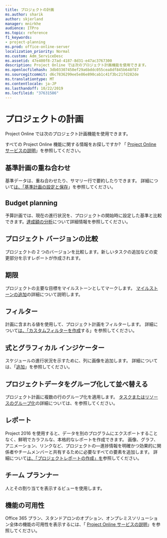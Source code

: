```yaml
---
title: プロジェクトの計画
ms.author: sharik
author: skjerland
manager: mnirkhe
audience: ITPro
ms.topic: reference
f1_keywords:
- project-planning
ms.prod: office-online-server
localization_priority: Normal
ms.custom: Adm_ServiceDesc
ms.assetid: 47e400f8-27ad-4187-8d31-e47ac3767300
description: Project Online では次のプロジェクト計画機能を使用できます。
ms.openlocfilehash: 3db03307450ef29a6bddc055cea8df845b648f87
ms.sourcegitcommit: d6c7836299ee5e86e890cab1c41f3bc21fd282de
ms.translationtype: MT
ms.contentlocale: ja-JP
ms.lasthandoff: 10/22/2019
ms.locfileid: "37631586"
---
```

# <a name="project-planning"></a>プロジェクトの計画

Project Online では次のプロジェクト計画機能を使用できます。
  
すべての Project Online 機能に関する情報をお探しですか? 「 [Project Online サービスの説明](project-online-service-description.md)」を参照してください。
  
## <a name="baseline-rollup"></a>基準計画の重ね合わせ

基準データは、重ね合わせたり、サマリー行で要約したりできます。 詳細について[は、「基準計画の設定と保存](https://go.microsoft.com/fwlink/p/?LinkId=271346)」を参照してください。
  
## <a name="budget-planning"></a>Budget planning

予算計画では、現在の進行状況を、プロジェクトの開始時に設定した基準と比較できます。[達成額の分析](https://go.microsoft.com/fwlink/p/?LinkId=271336)について詳細情報を参照してください。
  
## <a name="compare-project-versions"></a>プロジェクト バージョンの比較

プロジェクトの 2 つのバージョンを比較します。新しいタスクの追加などの変更部分を示すレポートが作成されます。
  
## <a name="deadlines"></a>期限

プロジェクトの主要な目標をマイルストーンとしてマークします。 [マイルストーンの追加](https://go.microsoft.com/fwlink/p/?LinkId=271339)の詳細について説明します。
  
## <a name="filtering"></a>フィルター

計画に含まれる値を使用して、プロジェクト計画をフィルターします。 詳細について[は、「カスタムフィルターを作成](https://go.microsoft.com/fwlink/p/?LinkId=271341)する」を参照してください。
  
## <a name="formulas-and-graphical-indicators"></a>式とグラフィカル インジケーター

スケジュールの進行状況を示すために、列に画像を追加します。 詳細については、「[追加](https://go.microsoft.com/fwlink/p/?LinkId=271340)」を参照してください。
  
## <a name="group-and-sort-project-data"></a>プロジェクトデータをグループ化して並べ替える

プロジェクト計画に複数の行のグループ化を適用します。 [タスクまたはリソースのグループ化](https://go.microsoft.com/fwlink/p/?LinkId=271326)の詳細については、を参照してください。
  
## <a name="reports"></a>レポート

Project 2016 を使用すると、データを別のプログラムにエクスポートすることなく、鮮明でカラフルな、本格的なレポートを作成できます。 画像、グラフ、アニメーション、リンクなど、プロジェクトの&mdash;進捗情報を明確かつ効果的に関係者やチームメンバーと共有するために必要なすべての要素を追加します。 詳細について[は、「プロジェクトレポートの作成」を](https://go.microsoft.com/fwlink/p/?LinkId=271349)参照してください。
  
## <a name="team-planner"></a>チーム プランナー

人とその割り当てを表示するビューを使用します。 
  
## <a name="feature-availability"></a>機能の可用性

Office 365 プラン、スタンドアロンのオプション、オンプレミスソリューション全体の機能の可用性を表示するには、「 [Project Online サービスの説明](project-online-service-description.md)」を参照してください。
  